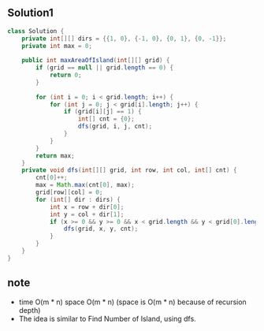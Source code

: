 ## Solution1
``` java
class Solution {
    private int[][] dirs = {{1, 0}, {-1, 0}, {0, 1}, {0, -1}};
    private int max = 0;
    
    public int maxAreaOfIsland(int[][] grid) {
        if (grid == null || grid.length == 0) {
            return 0;
        }
        
        for (int i = 0; i < grid.length; i++) {
            for (int j = 0; j < grid[i].length; j++) {
                if (grid[i][j] == 1) {
                    int[] cnt = {0};
                    dfs(grid, i, j, cnt);
                }
            }
        }
        return max;
    }
    private void dfs(int[][] grid, int row, int col, int[] cnt) {
        cnt[0]++;
        max = Math.max(cnt[0], max);
        grid[row][col] = 0;
        for (int[] dir : dirs) {
            int x = row + dir[0];
            int y = col + dir[1];
            if (x >= 0 && y >= 0 && x < grid.length && y < grid[0].length && grid[x][y] == 1) {
                dfs(grid, x, y, cnt);
            }
        }
    }
}
```

## note
* time O(m * n) space O(m * n) (space is O(m * n) because of recursion depth)
* The idea is similar to Find Number of Island, using dfs.
